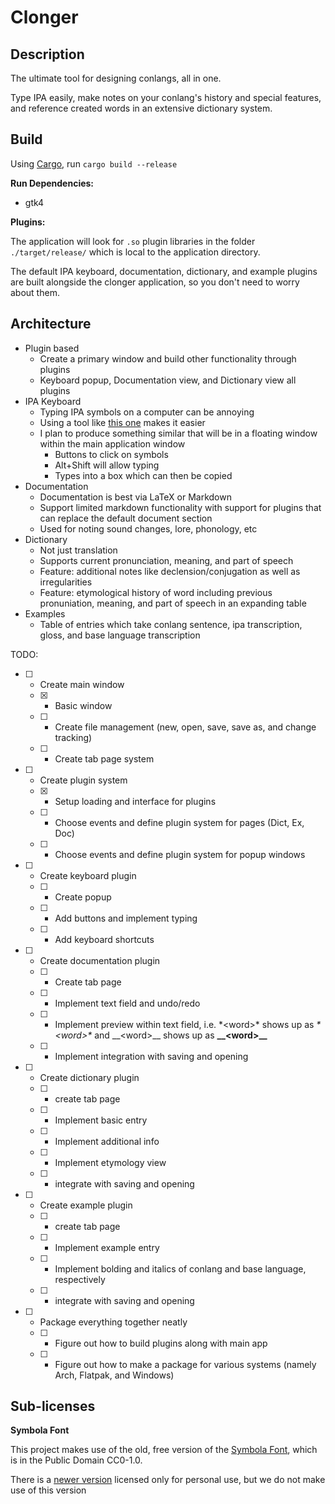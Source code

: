 # Clonger

## Description

The ultimate tool for designing conlangs, all in one.

Type IPA easily, make notes on your conlang's history and special features, and reference created words in an extensive dictionary system.

## Build

Using [Cargo](https://www.rust-lang.org/tools/install), run `cargo build --release`

__Run Dependencies:__

 - gtk4

__Plugins:__

The application will look for `.so` plugin libraries in the folder `./target/release/` which is local to the application directory.

The default IPA keyboard, documentation, dictionary, and example plugins are built alongside the clonger application, so you don't need to worry about them.

## Architecture

- Plugin based
  - Create a primary window and build other functionality through plugins
  - Keyboard popup, Documentation view, and Dictionary view all plugins
- IPA Keyboard
  - Typing IPA symbols on a computer can be annoying
  - Using a tool like [this one](https://ipa.typeit.org/full/) makes it easier
  - I plan to produce something similar that will be in a floating window within the main application window
    * Buttons to click on symbols
    * Alt+Shift will allow typing 
    * Types into a box which can then be copied
- Documentation
  - Documentation is best via LaTeX or Markdown
  - Support limited markdown functionality with support for plugins that can replace the default document section
  - Used for noting sound changes, lore, phonology, etc
- Dictionary
  - Not just translation
  - Supports current pronunciation, meaning, and part of speech
  - Feature: additional notes like declension/conjugation as well as irregularities
  - Feature: etymological history of word including previous pronuniation, meaning, and part of speech in an expanding table
- Examples
  - Table of entries which take conlang sentence, ipa transcription, gloss, and base language transcription

TODO:
- [ ] - Create main window
  - [x] - Basic window
  - [ ] - Create file management (new, open, save, save as, and change tracking)
  - [ ] - Create tab page system
- [ ] - Create plugin system
  - [x] - Setup loading and interface for plugins
  - [ ] - Choose events and define plugin system for pages (Dict, Ex, Doc)
  - [ ] - Choose events and define plugin system for popup windows
- [ ] - Create keyboard plugin
  - [ ] - Create popup
  - [ ] - Add buttons and implement typing
  - [ ] - Add keyboard shortcuts
- [ ] - Create documentation plugin
  - [ ] - Create tab page
  - [ ] - Implement text field and undo/redo
  - [ ] - Implement preview within text field, i.e. \*\<word\>\* shows up as *\*\<word\>\** and \_\_\<word\>\_\_ shows up as __\_\_\<word\>\_\___
  - [ ] - Implement integration with saving and opening
- [ ] - Create dictionary plugin
  - [ ] - create tab page
  - [ ] - Implement basic entry
  - [ ] - Implement additional info
  - [ ] - Implement etymology view
  - [ ] - integrate with saving and opening
- [ ] - Create example plugin
  - [ ] - create tab page
  - [ ] - Implement example entry
  - [ ] - Implement bolding and italics of conlang and base language, respectively
  - [ ] - integrate with saving and opening
- [ ] - Package everything together neatly
  - [ ] - Figure out how to build plugins along with main app
  - [ ] - Figure out how to make a package for various systems (namely Arch, Flatpak, and Windows)

## Sub-licenses

__Symbola Font__

This project makes use of the old, free version of the [Symbola Font](https://fontlibrary.org/en/font/symbola), which is in the Public Domain CC0-1.0.

There is a [newer version](https://dn-works.com/ufas/) licensed only for personal use, but we do not make use of this version
